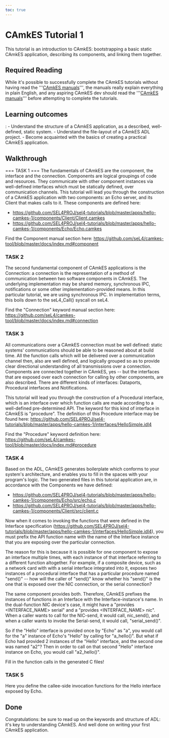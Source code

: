 ```yaml
---
toc: true
---
```


# CAmkES Tutorial 1
This tutorial is an introduction to
CAmkES: bootstrapping a basic static CAmkES application, describing its
components, and linking them together.

## Required Reading
 While it's possible to successfully complete the
CAmkES tutorials without having read the
'''[CAmkES manuals](https://github.com/seL4/camkes-tool/blob/master/docs/index.md)''', the manuals really explain everything in plain English,
and any aspiring CAmkES dev should read the
'''[CAmkES manuals](https://github.com/seL4/camkes-tool/blob/master/docs/index.md)''' before attempting to complete the tutorials.

## Learning outcomes


:   -   Understand the structure of a CAmkES application, as a
        described, well-defined, static system.
    -   Understand the file-layout of a CAmkES ADL project.
    -   Become acquainted with the basics of creating a practical
        CAmkES application.

## Walkthrough
 === TASK 1 === The fundamentals of CAmkES are the
component, the interface and the connection. Components are logical
groupings of code and resources. They communicate with other component
instances via well-defined interfaces which must be statically defined,
over communication channels. This tutorial will lead you through the
construction of a CAmkES application with two components: an Echo
server, and its Client that makes calls to it. These components are
defined here:

  -   <https://github.com/SEL4PROJ/sel4-tutorials/blob/master/apps/hello-camkes-1/components/Client/Client.camkes>
  -   <https://github.com/SEL4PROJ/sel4-tutorials/blob/master/apps/hello-camkes-1/components/Echo/Echo.camkes>

Find the Component manual section here:
<https://github.com/seL4/camkes-tool/blob/master/docs/index.md#component>

### TASK 2
 The second fundamental component of CAmkES applications
is the Connection: a connection is the representation of a method of
communication between two software components in CAmkES. The underlying
implementation may be shared memory, synchronous IPC, notifications or
some other implementation-provided means. In this particular tutorial,
we are using synchronous IPC. In implementation terms, this boils down
to the seL4_Call() syscall on seL4.

Find the "Connection" keyword manual section here:
<https://github.com/seL4/camkes-tool/blob/master/docs/index.md#connection>

### TASK 3
 All communications over a CAmkES connection must be well
defined: static systems' communications should be able to be reasoned
about at build time. All the function calls which will be delivered over
a communication channel then, also are well defined, and logically
grouped so as to provide clear directional understanding of all
transmissions over a connection. Components are connected together in
CAmkES, yes -- but the interfaces that are exposed over each connection
for calling by other components, are also described. There are different
kinds of interfaces: Dataports, Procedural interfaces and Notifications.

This tutorial will lead you through the construction of a Procedural
interface, which is an interface over which function calls are made
according to a well-defined pre-determined API. The keyword for this
kind of interface in CAmkES is "procedure". The definition of this
Procedure interface may be found here:
<https://github.com/SEL4PROJ/sel4-tutorials/blob/master/apps/hello-camkes-1/interfaces/HelloSimple.idl4>

Find the "Procedure" keyword definition here:
<https://github.com/seL4/camkes-tool/blob/master/docs/index.md#procedure>

### TASK 4
 Based on the ADL, CAmkES generates boilerplate which
conforms to your system's architecture, and enables you to fill in the
spaces with your program's logic. The two generated files in this
tutorial application are, in accordance with the Components we have
defined:

  -   <https://github.com/SEL4PROJ/sel4-tutorials/blob/master/apps/hello-camkes-1/components/Echo/src/echo.c>
  -   <https://github.com/SEL4PROJ/sel4-tutorials/blob/master/apps/hello-camkes-1/components/Client/src/client.c>

Now when it comes to invoking the functions that were defined in the
Interface specification
(<https://github.com/SEL4PROJ/sel4-tutorials/blob/master/apps/hello-camkes-1/interfaces/HelloSimple.idl4>),
you must prefix the API function name with the name of the Interface
instance that you are exposing over the particular connection.

The reason for this is because it is possible for one component to
expose an interface multiple times, with each instance of that interface
referring to a different function altogether. For example, if a
composite device, such as a network card with with a serial interface
integrated into it, exposes two instances of a procedural interface that
has a particular procedure named "send()" -- how will the caller of
"send()" know whether his "send()" is the one that is exposed over the
NIC connection, or the serial connection?

The same component provides both. Therefore, CAmkES prefixes the
instances of functions in an Interface with the Interface-instance's
name. In the dual-function NIC device's case, it might have a "provides
<INTERFACE_NAME> serial" and a "provides <INTERFACE_NAME>
nic". When a caller wants to call for the NIC-send, it would call,
nic_send(), and when a caller wants to invoke the Serial-send, it would
call, "serial_send()".

So if the "Hello" interface is provided once by "Echo" as "a", you would
call for the "a" instance of Echo's "Hello" by calling for "a_hello()".
But what if Echo had provided 2 instances of the "Hello" interface, and
the second one was named "a2"? Then in order to call on that second
"Hello" interface instance on Echo, you would call "a2_hello()".

Fill in the function calls in the generated C files!

### TASK 5
 Here you define the callee-side invocation functions for
the Hello interface exposed by Echo.

## Done
 Congratulations: be sure to read up on the keywords and
structure of ADL: it's key to understanding CAmkES. And well done on
writing your first CAmkES application.
